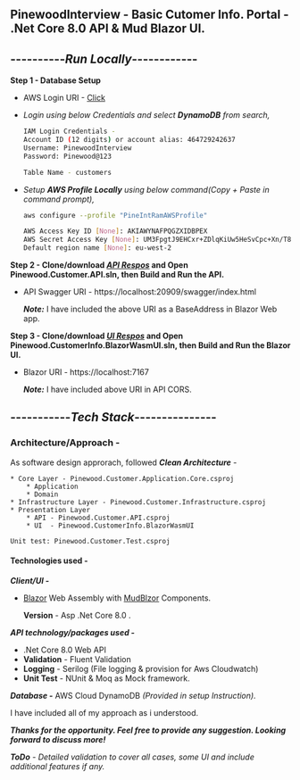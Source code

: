 ## PinewoodInterview - Basic Cutomer Info. Portal - .Net Core 8.0 API & Mud Blazor UI.

## ----------***Run Locally***------------

**Step 1 - Database Setup**
- AWS Login URI - [Click](https://eu-north-1.signin.aws.amazon.com/oauth?client_id=arn%3Aaws%3Asignin%3A%3A%3Aconsole%2Fcanvas&code_challenge=-m26WQEkVqwsCg763QAYC_Z6rt9OUnppe0_lYUnlgck&code_challenge_method=SHA-256&response_type=code&redirect_uri=https%3A%2F%2Fconsole.aws.amazon.com%2Fconsole%2Fhome%3FhashArgs%3D%2523%26isauthcode%3Dtrue%26nc2%3Dh_ct%26oauthStart%3D1721843669849%26src%3Dheader-signin%26state%3DhashArgsFromTB_eu-north-1_d5317d597a5dba4e)
- *Login using below Credentials and select **DynamoDB** from search,*
  ```bash  
  IAM Login Credentials -
  Account ID (12 digits) or account alias: 464729242637
  Username: PinewoodInterview
  Password: Pinewood@123

  Table Name - customers
  ```

- *Setup **AWS Profile Locally** using below command(Copy + Paste in command prompt),*
    ```bash
    aws configure --profile "PineIntRamAWSProfile"

    AWS Access Key ID [None]: AKIAWYNAFPQGZXIDBPEX
    AWS Secret Access Key [None]: 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
    Default region name [None]: eu-west-2
 
 
**Step 2 - Clone/download *[API Respos](https://github.com/rcadirvele/PinewoodInterviewAPI.git)* and Open Pinewood.Customer.API.sln, then Build and Run the API.**

- API Swagger URI - https://localhost:20909/swagger/index.html
    
    ***Note:*** I have included the above URI as a BaseAddress in Blazor Web app.


**Step 3 - Clone/download *[UI Respos](https://github.com/rcadirvele/PinewoodInterviewUI.git)* and Open Pinewood.CustomerInfo.BlazorWasmUI.sln, then Build and Run the Blazor UI.**
- Blazor URI - https://localhost:7167

    ***Note:*** I have included above URI in API CORS.


## -----------***Tech Stack***---------------
### Architecture/Approach -

As software design approrach, followed ***Clean Architecture*** - 

    * Core Layer - Pinewood.Customer.Application.Core.csproj
        * Application
        * Domain
    * Infrastructure Layer - Pinewood.Customer.Infrastructure.csproj
    * Presentation Layer 
        * API - Pinewood.Customer.API.csproj
        * UI  - Pinewood.CustomerInfo.BlazorWasmUI
    
    Unit test: Pinewood.Customer.Test.csproj

#### Technologies used - 

***Client/UI -*** 

- [Blazor](https://learn.microsoft.com/en-us/aspnet/core/blazor/?view=aspnetcore-8.0) Web Assembly with [MudBlzor](https://mudblazor.com/) Components.
    
    **Version** - Asp .Net Core 8.0 .
  
***API technology/packages used -*** 
- .Net Core 8.0 Web API 
- **Validation** - Fluent Validation
- **Logging** - Serilog (File logging & provision for Aws Cloudwatch)
- **Unit Test** - NUnit & Moq as Mock framework.

***Database -*** AWS Cloud DynamoDB *(Provided in setup Instruction).*

I have included all of my approach as i understood.

*****Thanks for the opportunity. Feel free to provide any suggestion. Looking forward to discuss more!*****

 
 
 
 
 ***ToDo*** *- Detailed validation to cover all cases, some UI and include additional features if any.*
